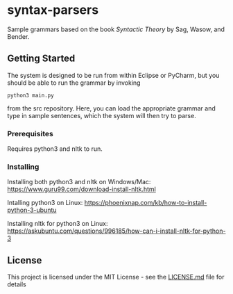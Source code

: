 # syntax-parsers

Sample grammars based on the book _Syntactic Theory_ by Sag, Wasow, and Bender.

## Getting Started

The system is designed to be run from within Eclipse or PyCharm, but you should be able to run the grammar by invoking

`python3 main.py`

from the src repository. Here, you can load the appropriate grammar and type in sample sentences, which the system will then try to parse.

### Prerequisites

Requires python3 and nltk to run.

### Installing

Installing both python3 and nltk on Windows/Mac: 
https://www.guru99.com/download-install-nltk.html

Intalling python3 on Linux:
https://phoenixnap.com/kb/how-to-install-python-3-ubuntu

Installing nltk for python3 on Linux:
https://askubuntu.com/questions/996185/how-can-i-install-nltk-for-python-3


## License

This project is licensed under the MIT License - see the [LICENSE.md](LICENSE.md) file for details

